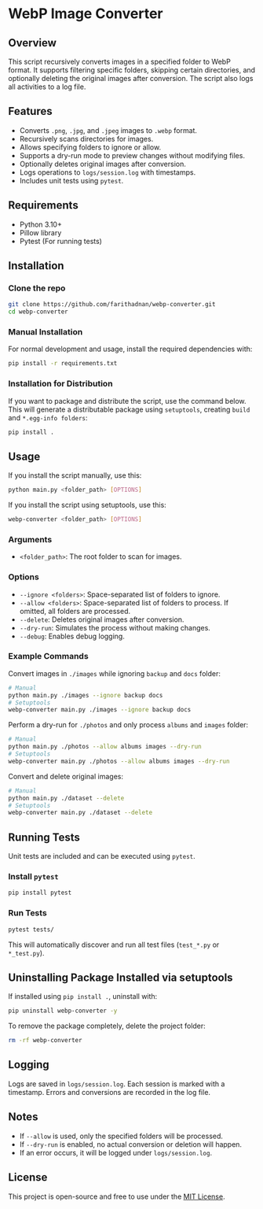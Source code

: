 # WebP Image Converter

## Overview
This script recursively converts images in a specified folder to WebP format. It supports filtering specific folders, skipping certain directories, and optionally deleting the original images after conversion. The script also logs all activities to a log file.

## Features
- Converts `.png`, `.jpg`, and `.jpeg` images to `.webp` format.
- Recursively scans directories for images.
- Allows specifying folders to ignore or allow.
- Supports a dry-run mode to preview changes without modifying files.
- Optionally deletes original images after conversion.
- Logs operations to `logs/session.log` with timestamps.
- Includes unit tests using `pytest`.

## Requirements
- Python 3.10+
- Pillow library
- Pytest (For running tests)

## Installation

### Clone the repo
```bash
git clone https://github.com/farithadnan/webp-converter.git
cd webp-converter
```

### Manual Installation
For normal development and usage, install the required dependencies with:  
```bash
pip install -r requirements.txt
```

### Installation for Distribution
If you want to package and distribute the script, use the command below. This will generate a distributable package using `setuptools`, creating `build` and `*.egg-info folders`:
```bash
pip install .
```

## Usage
If you install the script manually, use this:
```bash
python main.py <folder_path> [OPTIONS]
```

If you install the script using setuptools, use this:
```bash
webp-converter <folder_path> [OPTIONS]
```

### Arguments
- `<folder_path>`: The root folder to scan for images.

### Options
- `--ignore <folders>`: Space-separated list of folders to ignore.
- `--allow <folders>`: Space-separated list of folders to process. If omitted, all folders are processed.
- `--delete`: Deletes original images after conversion.
- `--dry-run`: Simulates the process without making changes.
- `--debug`: Enables debug logging.

### Example Commands
Convert images in `./images` while ignoring `backup` and `docs` folder:
```bash
# Manual
python main.py ./images --ignore backup docs
# Setuptools
webp-converter main.py ./images --ignore backup docs
```

Perform a dry-run for `./photos` and only process `albums` and `images` folder:
```bash
# Manual
python main.py ./photos --allow albums images --dry-run
# Setuptools
webp-converter main.py ./photos --allow albums images --dry-run
```

Convert and delete original images:
```bash
# Manual
python main.py ./dataset --delete
# Setuptools
webp-converter main.py ./dataset --delete
```

## Running Tests
Unit tests are included and can be executed using `pytest`.

### Install `pytest`
```bash
pip install pytest
```

### Run Tests
```bash
pytest tests/
```
This will automatically discover and run all test files (`test_*.py` or `*_test.py`).

## Uninstalling Package Installed via setuptools
If installed using `pip install .`, uninstall with:
```bash
pip uninstall webp-converter -y
```

To remove the package completely, delete the project folder:
```bash
rm -rf webp-converter
```

## Logging
Logs are saved in `logs/session.log`. Each session is marked with a timestamp. Errors and conversions are recorded in the log file.

## Notes
- If `--allow` is used, only the specified folders will be processed.
- If `--dry-run` is enabled, no actual conversion or deletion will happen.
- If an error occurs, it will be logged under `logs/session.log`.

## License
This project is open-source and free to use under the [MIT License](LICENSE.md).